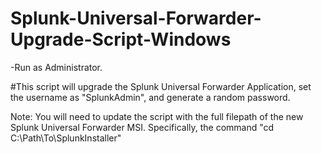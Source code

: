 # Splunk-Universal-Forwarder-Upgrade-Script-Windows

-Run as Administrator.

#This script will upgrade the Splunk Universal Forwarder Application, set the username as "SplunkAdmin", and generate a random password.

Note: You will need to update the script with the full filepath of the new Splunk Universal Forwarder MSI. Specifically, the command "cd C:\Path\To\SplunkInstaller"
